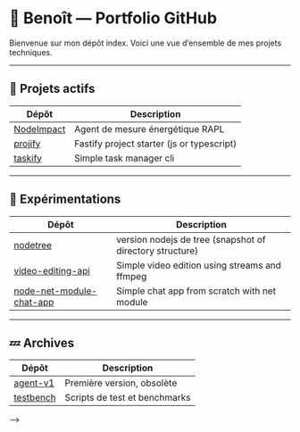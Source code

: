 # 🧠 Benoît — Portfolio GitHub

Bienvenue sur mon dépôt index. Voici une vue d’ensemble de mes projets techniques.

---

## 🔧 Projets actifs

| Dépôt | Description |
|-------|-------------|
| [NodeImpact](https://github.com/ben-sentenac/NodeImpact) |Agent de mesure énergétique RAPL |
| [projify](https://github.com/ben-sentenac/projify) | Fastify project starter (js or typescript) |
| [taskify](https://github.com/ben-sentenac/taskify) | Simple task manager cli |

---

## 🧪 Expérimentations

| Dépôt | Description |
|-------|-------------|
| [nodetree](https://github.com/ben-sentenac/nodetree) | version nodejs de tree (snapshot of directory structure) |
| [video-editing-api](https://github.com/ben-sentenac/video-editing-api) | Simple video edition using streams and ffmpeg |
| [node-net-module-chat-app](https://github.com/ben-sentenac/node_net_module_chat_app) | Simple chat app from scratch with net module |


---

## 💤 Archives

| Dépôt | Description |
|-------|-------------|
| [agent-v1](https://github.com/...) | Première version, obsolète |
| [testbench](https://github.com/...) | Scripts de test et benchmarks |

-->
